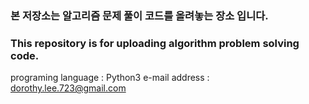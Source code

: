 ### 본 저장소는 알고리즘 문제 풀이 코드를 올려놓는 장소 입니다.
### This repository is for uploading algorithm problem solving code.

programing language : Python3
e-mail address : dorothy.lee.723@gmail.com
